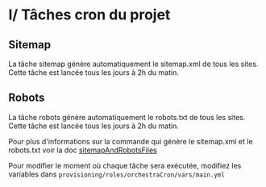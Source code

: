 # I/ Tâches cron du projet

## Sitemap
 La tâche sitemap génère automatiquement le sitemap.xml de tous les sites. Cette tâche est lancée tous les jours à 2h du matin.

## Robots
 La tâche robots génère automatiquement le robots.txt de tous les sites. Cette tâche est lancée tous les jours à 2h du matin.

 Pour plus d'informations sur la commande qui génère le sitemap.xml et le robots.txt voir la doc [sitemapAndRobotsFiles](https://github.com/itkg/open-orchestra/blob/master/app/Resources/doc/dev/draft/sitemapAndRobotsFiles.md)

 Pour modifier le moment où chaque tâche sera exécutée, modifiez les variables dans `provisioning/roles/orchestraCron/vars/main.yml`
